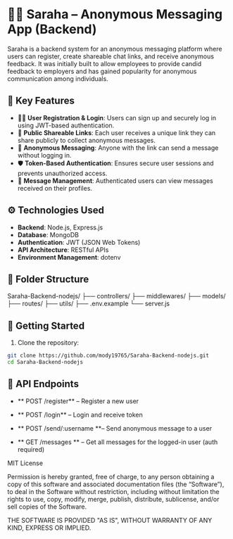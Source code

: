 # 🕵️‍♂️ Saraha – Anonymous Messaging App (Backend)

Saraha is a backend system for an anonymous messaging platform where users can register, create shareable chat links, and receive anonymous feedback. It was initially built to allow employees to provide candid feedback to employers and has gained popularity for anonymous communication among individuals.

## 🚀 Key Features

- 🧑‍💻 **User Registration & Login**: Users can sign up and securely log in using JWT-based authentication.
- 🔗 **Public Shareable Links**: Each user receives a unique link they can share publicly to collect anonymous messages.
- 📨 **Anonymous Messaging**: Anyone with the link can send a message without logging in.
- 🛡️ **Token-Based Authentication**: Ensures secure user sessions and prevents unauthorized access.
- 📄 **Message Management**: Authenticated users can view messages received on their profiles.

## ⚙️ Technologies Used

- **Backend**: Node.js, Express.js
- **Database**: MongoDB
- **Authentication**: JWT (JSON Web Tokens)
- **API Architecture**: RESTful APIs
- **Environment Management**: dotenv

## 📁 Folder Structure
Saraha-Backend-nodejs/ 
├── controllers/
├── middlewares/
├── models/
├── routes/
├── utils/
├── .env.example
└── server.js

## 🧪 Getting Started

1. Clone the repository:
```bash
git clone https://github.com/mody19765/Saraha-Backend-nodejs.git
cd Saraha-Backend-nodejs
```

 ## 📌 API Endpoints

   - ** POST /register** – Register a new user

   - ** POST /login** – Login and receive token

  - **  POST /send/:username **– Send anonymous message to a user

  - **  GET /messages ** – Get all messages for the logged-in user (auth required)


MIT License

Permission is hereby granted, free of charge, to any person obtaining a copy of this software 
and associated documentation files (the “Software”), to deal in the Software without restriction, 
including without limitation the rights to use, copy, modify, merge, publish, distribute, sublicense, 
and/or sell copies of the Software.

THE SOFTWARE IS PROVIDED "AS IS", WITHOUT WARRANTY OF ANY KIND, EXPRESS OR IMPLIED.

